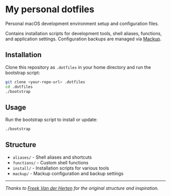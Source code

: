 # My personal dotfiles

Personal macOS development environment setup and configuration files.

Contains installation scripts for development tools, shell aliases, functions, and application settings. Configuration backups are managed via [Mackup](https://github.com/lra/mackup).

## Installation

Clone this repository as `.dotfiles` in your home directory and run the bootstrap script:

```bash
git clone <your-repo-url> .dotfiles
cd .dotfiles
./bootstrap
```

## Usage

Run the bootstrap script to install or update:

```bash
./bootstrap
```

## Structure

- `aliases/` - Shell aliases and shortcuts
- `functions/` - Custom shell functions
- `install/` - Installation scripts for various tools
- `mackup/` - Mackup configuration and backup settings

---

*Thanks to [Freek Van der Herten](https://github.com/freekmurze/dotfiles) for the original structure and inspiration.*

